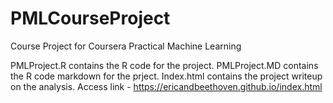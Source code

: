 # PMLCourseProject
Course Project for Coursera Practical Machine Learning

PMLProject.R contains the R code for the project.
PMLProject.MD contains the R code markdown for the prject.
Index.html contains the project writeup on the analysis.
Access link - https://ericandbeethoven.github.io/index.html


